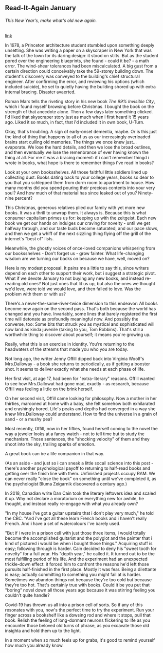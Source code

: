 ## Read-It-Again January

###### This New Year's, make what's old new again.

[link](https://www.psychologytoday.com/intl/blog/the-carpe-diem-project/202101/read-it-again-january)

In 1978, a Princeton architecture student stumbled upon something deeply unsetting. She was writing a paper on a skyscraper in New York that was the talk of the town for its daring design: it stood on stilts. But as the student pored over the engineering blueprints, she found - could it be? - a math error. The wind-shear tolerances had been miscalculated. A big gust from a certain direction could conceivably take the 59-storey building down. The student's discovery was conveyed to the building's chief structural engineer. After confirming the error, and reviewing his options (which included suicide), he set to quietly having the building shored up with extra internal bracing. Disaster avaerted.

Roman Mars tells the riveting story in his new book *The 99% Invisible City*, which i found myself browsing before Christmas. I bought the book on the strength of that anecdote alone. Then a few days later something clicked. I'd liked that skyscraper story just as much when i first heard it 15 years ago. Liked it so much, in fact, that i'd included it in own book, U-Turn.

Okay, that's troubling. A sign of early-onset dementia, maybe. Or is this just the kind of thing that happens to all of us as our increasingly overloaded brains start culling old memories. The things we once knew just... evaporate. We lose the hard details, and then we lose the broad outlines, and then eventually we lose the remenbrance of ever having known the thing at all. For me it was a bracing moment: if i can't remember thingd i wrote in books, what hope is there to remember things i've read in books?

Look at your own booksshelves. All those faithful little soldiers lined up collecting dust. Books dating back to your college years, books so dear to you that you schlepped them from dorm room to apartment to house. How many months did you spend pouring their precious contents into your very soul? And how much of that material has since leaked out of you? Ninety-nine percent?

This Christmas, generous relatives plied our family with yet more new books. It was a thrill to unwrap them. It always is. Because this is what consumer capitalism primes us for: keeping up with the zeitgeist. Each new book we get our hands on indulges our craving for novelty - until we get halfway through, and our taste buds become saturated, and our pace slows, and then we get a whiff of the next sizzling thing flying off the grill of the internet's "best of" lists.

Meanwhile, the ghostly voices of once-loved companions whispering from our booksshelves - Don't forget us - grow fainter. What life-changing wisdom are we turning our backs on because we have, well, moved on?

Here is my modest proposal. It pains me a little to say this, since writers depend on each other to support their work, but i suggest a strategic pivot. What if we devote January to not buying any new books, and instead re-reading old ones? Not just ones that lit us up, but also the ones we thought we'd love, were told we would love, and then failed to love. Was the problem with them or with us?

There's a never-the-same-river-twice dimension to this endeavor: All books become new again on the second pass. That's both because the world has changed and you have. Invariably, some lines that barely registered the first time will detonate as profoundly meaningful now. And possibly the converse, too: Some bits that struck you as mystical and sophisticated will now land as kinda juvenile (taking to you, Tom Robbins). That's still a worthwhile thing to discover about yourself; it means you're growing up.

Really, what this is an exercise in identity. You're returning to the headwaters of the streams that made you who you are today.

Not long ago, the writer Jenny Offill dipped back into Virginia Woolf's Mrs.Dalloway - a book she returns to periodically, as if getting a booster shot. It seems to deliver exactly what she needs at each phase of life.

Her first visit, at age 17, had been for "extra-literary" reasons. Offill wanted to see how Mrs.Dallowat had gone mad, exactly - as research, because Offill was feeling a little on the brink herself.

On her second visit, Offill came looking for philosophy. Now a mother in her thirties, marooned at home with a baby, she felt somehow both exhilarated and crashingly bored. Life's peaks and depths had converged in a way she knew Mrs.Dalloway could understand. How to find the universe in a grain of sand - or a mushy pea?

Most recently, Offill, now in her fifties, found herself coming to the novel the way a jeweler looks at a fancy watch - not to tell time but to study the mechanism. Those sentences, the "shocking velocity" of them and they shoot into the sky, trailing sparks of emotion.

A great book can be a life companion in that way.

(As an aside - and just so i can sneak a little socail science into this post - there's another psychological payoff to returning to half-read books and getting over the finish line with them. Unfinished projects occupy RAM. We can never really "close the book" on something until we've completed it, as the psychologist Bluma Zeigarnik discovered a century ago.)

In 2018, Canadian write Dan Cain took the literary leftovers idea and scaled it up. Why not declare a moratorium on everything new for awhile, he thought, and instead really re-engage with what you already own?

"In my house i've got a guitar upstairs that i don't play very much," he told the CBC. "And i've got all these learn French books and i haven't really French. And i have a set of watercolours i've barely used.

"But if i were in a prison cell with just those three items, i would totally become the accomplished guitarist and the polyglot and the painter that i kind of pictured i would be when i bought those things." Acquiring stuff is easy; following through is harder. Cain decided to deny his "sweet tooth for novelty" for a full year. His "depth year," he called it. It turned out to be the most fulfilling period of his life. And the experiment had an unexpected trickle-down effect: it forced him to confront the reasons he'd left those pursuits half-finished in the first place. Mostly it was fear. Being a dilettante is easy; actually committing to something you might fail at is harder. Sometimes we abandon things not because they're too cold but because they're too hot. That's certainly true with books. Could it be you put that "boring" novel down all those years ago because it was stirring feeling you couldn't quite handle?

Covid-19 has thrown us all into a prison cell of sorts. So if any of this resonates with you, now's the perfect time to try the experiment. Run your finger across a bookshelf like a dowsing rod and where it stops, pull that book. Relish the feeling of long-dormant neurons flickering to life as you encounter those beloved old turns of phrase, as you excavate those old insighta and hold them up to the light.

In a moment when so much feels up for grabs, it's good to remind yourself how much you already know.
